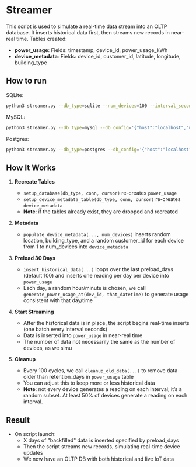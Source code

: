 # Streamer

This script is used to simulate a real-time data stream into an OLTP database. It inserts historical data first, then streams new records in near-real time.
Tables created:
- **power_usage**: Fields: timestamp, device_id, power_usage_kWh
- **device_metadata**: Fields: device_id, customer_id, latitude, longitude, building_type

## How to run

SQLite:
```bash
python3 streamer.py --db_type=sqlite --num_devices=100 --interval_seconds=3600 --preload_days=100 --retention_days=100
```

MySQL:
```bash
python3 streamer.py --db_type=mysql --db_config='{"host":"localhost","user":"root","password":"secret","database":"test"}' --num_devices=100 --interval_seconds=3600 --preload_days=100 --retention_days=100
```

Postgres:
```bash
python3 streamer.py --db_type=postgres --db_config='{"host":"localhost","user":"postgres","password":"secret","database":"test"}' --num_devices=100 --interval_seconds=3600 --preload_days=100 --retention_days=100
```

## How It Works

1. **Recreate Tables**
   - `setup_database(db_type, conn, cursor)` re-creates `power_usage`
   - `setup_device_metadata_table(db_type, conn, cursor)` re-creates `device_metadata`
   - **Note**: if the tables already exist, they are dropped and recreated

2. **Metadata**
   - `populate_device_metadata(..., num_devices)` inserts random location, building_type, and a random customer_id for each device from 1 to num_devices into `device_metadata`

3. **Preload 30 Days**
   - `insert_historical_data(...)` loops over the last preload_days (default 100) and inserts one reading per day per device into `power_usage`
   - Each day, a random hour/minute is chosen, we call `generate_power_usage_at(dev_id, that_datetime)` to generate usage consistent with that day/time

4. **Start Streaming**
   - After the historical data is in place, the script begins real-time inserts (one batch every interval seconds)
   - Data is inserted into `power_usage` in near-real time
   - The number of data not necessarily the same as the number of devices, as we simu

5. **Cleanup**
   - Every 100 cycles, we call `cleanup_old_data(...)` to remove data older than retention_days in `power_usage` table
   - You can adjust this to keep more or less historical data
   - **Note**: not every device generates a reading on each interval; it’s a random subset. At least 50% of devices generate a reading on each interval.

## Result

- On script launch:
  - X days of "backfilled" data is inserted specified by preload_days
  - Then the script streams new records, simulating real-time device updates
  - We now have an OLTP DB with both historical and live IoT data